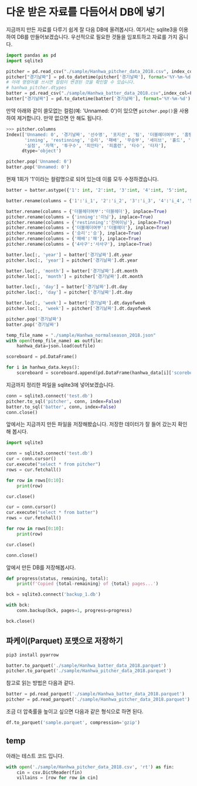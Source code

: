 # 다운 받은 자료를 다듬어서 DB에 넣기

지금까지 만든 자료를 다루기 쉽게 잘 다음 DB에 올려봅시다. 여기서는 sqlite3을 이용하여 DB를 만들어보겠습니다. 우선적으로 필요한 것들을 임포트하고 자료를 가지 옵니다.

```python
import pandas as pd
import sqlite3

pitcher = pd.read_csv("./sample/Hanhwa_pitcher_data_2018.csv", index_col=False)
pitcher["경기날짜"] = pd.to_datetime(pitcher['경기날짜'], format='%Y-%m-%d')
# 아래 명령어를 쓰시면 컬럼이 변경된 것을 확인할 수 있습니다.
# hanhwa_pitcher.dtypes
batter = pd.read_csv("./sample/Hanhwa_batter_data_2018.csv",index_col=False)
batter["경기날짜"] = pd.to_datetime(batter['경기날짜'], format='%Y-%m-%d')
```

만약 아래와 같이 쓸모없는 컬럼(예: 'Unnamed: 0')이 있으면 `pitcher.pop()`을 사용하여 제거합니다. 만약 없으면 안 해도 됩니다.

```python
>>> pitcher.columns
Index(['Unnamed: 0', '경기날짜', '선수명', '포지션', '팀', '더블헤더여부', '홈팀', '원정팀', '등판',
       'inning', 'restinning', '승리', '패배', '무승부', '세이브', '홀드', '삼진', '4사구',
       '실점', '자책', '투구수', '피안타', '피홈런', '타수', '타자'],
      dtype='object')

pitcher.pop('Unnamed: 0')
batter.pop('Unnamed: 0')
```

현재 1회가 '1'이라는 컬럼명으로 되어 있는데 이를 모두 수정하겠습니다.

```python
batter = batter.astype({'1': int, '2':int, '3':int, '4':int, '5':int, '6':int, '7':int, '8':int, '9':int, '10':int, '11':int, '12':int})

batter.rename(columns = {'1':'i_1', '2':'i_2', '3':'i_3', '4':'i_4', '5':'i_5', '6':'i_6', '7':'i_7', '8':'i_8', '9':'i_9', '10':'i_10', '11':'i_11', '12':'i_12'}, inplace=True)

batter.rename(columns = {'더블헤더여부':'더블헤더'}, inplace=True)
pitcher.rename(columns = {'inning':'이닝'}, inplace=True)
pitcher.rename(columns = {'restinning':'잔여이닝'}, inplace=True)
pitcher.rename(columns = {'더블헤더여부':'더블헤더'}, inplace=True)
pitcher.rename(columns = {'승리':'승'}, inplace=True)
pitcher.rename(columns = {'패배':'패'}, inplace=True)
pitcher.rename(columns = {'4사구':'사사구'}, inplace=True)
```

```python
batter.loc[:, 'year'] = batter['경기날짜'].dt.year
pitcher.loc[:, 'year'] = pitcher['경기날짜'].dt.year

batter.loc[:, 'month'] = batter['경기날짜'].dt.month
pitcher.loc[:, 'month'] = pitcher['경기날짜'].dt.month

batter.loc[:, 'day'] = batter['경기날짜'].dt.day
pitcher.loc[:, 'day'] = pitcher['경기날짜'].dt.day

batter.loc[:, 'week'] = batter['경기날짜'].dt.dayofweek
pitcher.loc[:, 'week'] = pitcher['경기날짜'].dt.dayofweek

pitcher.pop('경기날짜')
batter.pop('경기날짜')
```

```python
temp_file_name = "./sample/Hanhwa_normalseason_2018.json"
with open(temp_file_name) as outfile:  
    hanhwa_data=json.load(outfile)

scoreboard = pd.DataFrame()

for i in hanhwa_data.keys():
    scoreboard = scoreboard.append(pd.DataFrame(hanhwa_data[i]['scoreboard']),sort=True)
```

지금까지 정리한 파일을 sqlite3에 넣어보겠습니다.

```python
conn = sqlite3.connect('test.db')
pitcher.to_sql('pitcher', conn, index=False)
batter.to_sql('batter', conn, index=False)
conn.close()
```

앞에서는 지금까지 만든 파일을 저장해봤습니다. 저장한 데이터가 잘 들어 갔는지 확인해 봅시다.

```python
import sqlite3

conn = sqlite3.connect('test.db')
cur = conn.cursor()
cur.execute("select * from pitcher")
rows = cur.fetchall()

for row in rows[0:10]:
    print(row)

cur.close()

cur = conn.cursor()
cur.execute("select * from batter")
rows = cur.fetchall()

for row in rows[0:10]:
    print(row)

cur.close()

conn.close()
```

앞에서 만든 DB를 저장해봅시다.

```python
def progress(status, remaining, total):
    print(f'Copied {total-remaining} of {total} pages...')

bck = sqlite3.connect('backup_1.db')

with bck:
    conn.backup(bck, pages=1, progress=progress)

bck.close()
```

## 파케이(Parquet) 포맷으로 저장하기

```python
pip3 install pyarrow

batter.to_parquet('./sample/Hanhwa_batter_data_2018.parquet')
pitcher.to_parquet('./sample/Hanhwa_pitcher_data_2018.parquet')

```

참고로 읽는 방법은 다음과 같다.

```python
batter = pd.read_parquet('./sample/Hanhwa_batter_data_2018.parquet')
pitcher = pd.read_parquet('./sample/Hanhwa_pitcher_data_2018.parquet')
```

조금 더 압축률을 높이고 싶으면 다음과 같은 형식으로 하면 된다.

```python
df.to_parquet('sample.parquet', compression='gzip')
```

## temp

아래는 테스트 코드 입니다.

```python
with open('./sample/Hanhwa_pitcher_data_2018.csv', 'rt') as fin:
    cin = csv.DictReader(fin)
    villains = [row for row in cin]
```
